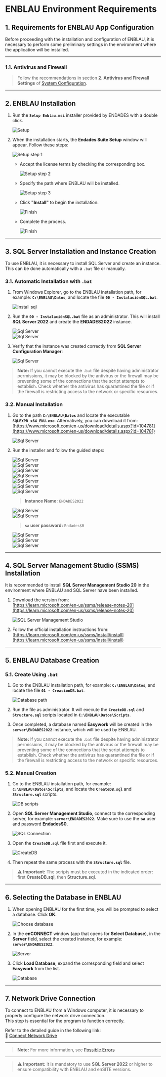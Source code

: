 # ENBLAU Environment Requirements

## 1. Requirements for ENBLAU App Configuration

Before proceeding with the installation and configuration of ENBLAU, it is necessary to perform some preliminary settings in the environment where the application will be installed.

---

### 1.1. Antivirus and Firewall

> Follow the recommendations in section **2. Antivirus and Firewall Settings** of [System Configuration](Configuracion_Sistema.md).

---

## 2. ENBLAU Installation

1. Run the **`Setup Enblau.msi`** installer provided by ENDADES with a double click.

   ![Setup](../images/Instal_config/setup_msi.jpg)

2. When the installation starts, the **Endades Suite Setup** window will appear. Follow these steps:

   ![Setup step 1](../images/Instal_config/setup.jpg)

   - Accept the license terms by checking the corresponding box.

     ![Setup step 2](../images/Instal_config/setup2.jpg)

   - Specify the path where ENBLAU will be installed.

     ![Setup step 3](../images/Instal_config/setup3.jpg)

   - Click **"Install"** to begin the installation.

     ![Finish](../images/Instal_config/install.jpg)

   - Complete the process.

     ![Finish](../images/Instal_config/finish.jpg)

---

## 3. SQL Server Installation and Instance Creation

To use ENBLAU, it is necessary to install SQL Server and create an instance. This can be done automatically with a `.bat` file or manually.

### 3.1. Automatic Installation with `.bat`

1. From Windows Explorer, go to the ENBLAU installation path, for example: **`C:\ENBLAU\Datos`**, and locate the file **`00 - InstalaciónSQL.bat`**.

   ![Install sql](../images/Instal_config/install_sql.jpg)

2. Run the **`00 - InstalaciónSQL.bat`** file as an administrator. This will install **SQL Server 2022** and create the **ENDADES2022** instance.

   ![Sql Server](../images/Instal_config/install_sql2.jpg)  
   ![Sql Server](../images/Instal_config/install_sql3.jpg)

3. Verify that the instance was created correctly from **SQL Server Configuration Manager**:

   ![Sql Server](../images/Instal_config/sql_server.jpg)

> **Note:** If you cannot execute the `.bat` file despite having administrator permissions, it may be blocked by the antivirus or the firewall may be preventing some of the connections that the script attempts to establish. Check whether the antivirus has quarantined the file or if the firewall is restricting access to the network or specific resources.

### 3.2. Manual Installation

1. Go to the path **`C:\ENBLAU\Datos`** and locate the executable **`SQLEXPR_x64_ENU.exe`**. Alternatively, you can download it from:  
   [https://www.microsoft.com/en-us/download/details.aspx?id=104781](https://www.microsoft.com/en-us/download/details.aspx?id=104781)

   ![Sql Server](../images/Instal_config/sql_exe.jpg)

2. Run the installer and follow the guided steps:

   ![Sql Server](../images/Instal_config/sql_server2.jpg)  
   ![Sql Server](../images/Instal_config/sql_server3.jpg)  
   ![Sql Server](../images/Instal_config/sql_server4.jpg)  
   ![Sql Server](../images/Instal_config/sql_server5.jpg)  
   ![Sql Server](../images/Instal_config/sql_server6.jpg)  
   ![Sql Server](../images/Instal_config/sql_server7.jpg)  
   ![Sql Server](../images/Instal_config/sql_server8.jpg)

   > **Instance Name:** `ENDADES2022`

   ![Sql Server](../images/Instal_config/sql_server9.jpg)  
   ![Sql Server](../images/Instal_config/sql_server10.jpg)

   > **`sa` user password:** `Endades$0`

   ![Sql Server](../images/Instal_config/sql_server11.jpg)  
   ![Sql Server](../images/Instal_config/sql_server12.jpg)  
   ![Sql Server](../images/Instal_config/sql_server13.jpg)

---

## 4. SQL Server Management Studio (SSMS) Installation

It is recommended to install **SQL Server Management Studio 20** in the environment where ENBLAU and SQL Server have been installed.

1. Download the version from:  
   [https://learn.microsoft.com/en-us/ssms/release-notes-20](https://learn.microsoft.com/en-us/ssms/release-notes-20)

   ![SQL Server Management Studio](../images/Instal_config/ssms.jpg)

2. Follow the official installation instructions from:  
   [https://learn.microsoft.com/en-us/ssms/install/install](https://learn.microsoft.com/en-us/ssms/install/install)

---

## 5. ENBLAU Database Creation

### 5.1. Create Using `.bat`

1. Go to the ENBLAU installation path, for example: **`C:\ENBLAU\Datos`**, and locate the file **`01 - CreaciónDB.bat`**.

   ![Database path](../images/Instal_config/ruta_bdd.jpg)

2. Run the file as administrator. It will execute the **`CreateDB.sql`** and **`Structure.sql`** scripts located in **`C:\ENBLAU\Datos\Scripts`**.

3. Once completed, a database named **Easywork** will be created in the **`server\ENDADES2022`** instance, which will be used by ENBLAU.

> **Note:** If you cannot execute the `.bat` file despite having administrator permissions, it may be blocked by the antivirus or the firewall may be preventing some of the connections that the script attempts to establish. Check whether the antivirus has quarantined the file or if the firewall is restricting access to the network or specific resources.

### 5.2. Manual Creation

1. Go to the ENBLAU installation path, for example: **`C:\ENBLAU\Datos\Scripts`**, and locate the **`CreateDB.sql`** and **`Structure.sql`** scripts.

   ![DB scripts](../images/Instal_config/scripts_bdd.jpg)

2. Open **SQL Server Management Studio**, connect to the corresponding server, for example: **`server\ENDADES2022`**. Make sure to use the **sa** user and password **Endades$0**.

   ![SQL Connection](../images/Instal_config/sql_bdd.jpg)

3. Open the **`CreateDB.sql`** file first and execute it.

   ![CreateDB](../images/Instal_config/create_db.jpg)

4. Then repeat the same process with the **`Structure.sql`** file.

> ⚠️ **Important:** The scripts must be executed in the indicated order: first **CreateDB.sql**, then **Structure.sql**.

---

## 6. Selecting the Database in ENBLAU

1. When opening ENBLAU for the first time, you will be prompted to select a database. Click **OK**.

   ![Choose database](../images/Instal_config/elegir_bdd.jpg)

2. In the **enCONNECT** window (app that opens for **Select Database**), in the **Server** field, select the created instance, for example: **`server\ENDADES2022`**.

   ![Server](../images/Instal_config/servidor.jpg)

3. Click **Load Database**, expand the corresponding field and select **Easywork** from the list.

   ![Database](../images/Instal_config/bdd.jpg)

---

## 7. Network Drive Connection

To connect to ENBLAU from a Windows computer, it is necessary to properly configure the network drive connection.  
This step is essential for the program to function correctly.

Refer to the detailed guide in the following link:  
🔗 [Connect Network Drive](https://documentation.endades.com/en/Utilities/6.UT_Unidad_Red/)

---

> **Note:** For more information, see [Possible Errors](Posibles_Errores.md)

---

> ⚠️ **Important:** It is mandatory to use **SQL Server 2022** or higher to ensure compatibility with ENBLAU and enSITE versions.
